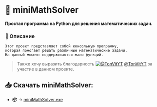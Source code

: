 # :scroll: miniMathSolver 
**Простая программа на Python для решения математических задач.**

### :page_with_curl: Описание
```
Этот проект представляет собой консольную программу, 
которая помогает решать различные математические задачи. 
На данный момент поддерживаются мало функций.
```

> Также хочу выразить благодарность [![@TonVitYT](https://github.com/TonVitYT.png?size=1)](https://github.com/TonVitYT) [@TonVitYT](https://github.com/TonVitYT) за участие в данном проекте.


## 📥 Скачать miniMathSolver:
- **📦** → [miniMathSolver.exe](bin/miniMathSolver.exe)